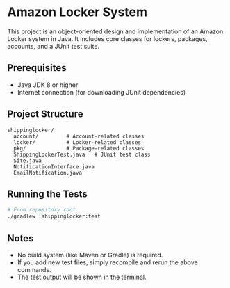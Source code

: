 # Amazon Locker System

This project is an object-oriented design and implementation of an Amazon Locker system in Java. It includes core classes for lockers, packages, accounts, and a JUnit test suite.

## Prerequisites

- Java JDK 8 or higher
- Internet connection (for downloading JUnit dependencies)

## Project Structure

```
shippinglocker/
  account/         # Account-related classes
  locker/          # Locker-related classes
  pkg/             # Package-related classes
  ShippingLockerTest.java   # JUnit test class
  Site.java
  NotificationInterface.java
  EmailNotification.java
```

## Running the Tests

```bash
# From repository root
./gradlew :shippinglocker:test
```

## Notes

- No build system (like Maven or Gradle) is required.
- If you add new test files, simply recompile and rerun the above commands.
- The test output will be shown in the terminal. 
